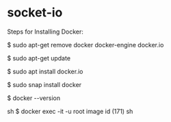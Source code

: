 # socket-io

Steps for Installing Docker:

  $ sudo apt-get remove docker docker-engine docker.io
  
  $ sudo apt-get update
  
  $ sudo apt install docker.io
  
  $ sudo snap install docker
  
  $ docker --version
  
  sh
  $ docker exec -it -u root image id (171) sh
  
